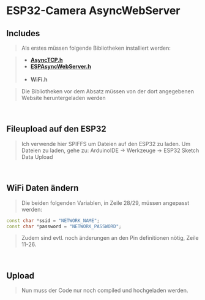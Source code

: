 # ESP32-Camera AsyncWebServer

## Includes

> Als erstes müssen folgende Bibliotheken installiert werden:

> - **[AsyncTCP.h](https://github.com/me-no-dev/AsyncTCP)**
> - **[ESPAsyncWebServer.h](https://github.com/me-no-dev/ESPAsyncWebServer)**<br><br>
> - **WiFi.h**

> Die Bibliotheken vor dem Absatz müssen von der dort angegebenen Website heruntergeladen werden

<br>

## Fileupload auf den ESP32

> Ich verwende hier SPIFFS um Dateien auf den ESP32 zu laden.
> Um Dateien zu laden, gehe zu:
> ArduinoIDE &rarr; Werkzeuge &rarr; ESP32 Sketch Data Upload

<br>

## WiFi Daten ändern

> Die beiden folgenden Variablen, in Zeile 28/29, müssen angepasst werden:

```c++
const char *ssid = "NETWORK_NAME";
const char *password = "NETWORK_PASSWORD";
```
> Zudem sind evtl. noch änderungen an den Pin definitionen nötig, Zeile 11-26.

<br>

## Upload

> Nun muss der Code nur noch compiled und hochgeladen werden.
